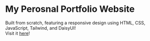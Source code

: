 # My Perosnal Portfolio Website
Built from scratch, featuring a responsive design using HTML, CSS, JavaScript, Tailwind, and DaisyUI!  
Visit it [here](https:parker-martel.github.io)!
